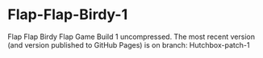 # Flap-Flap-Birdy-1
Flap Flap Birdy Flap Game Build 1 uncompressed.
The most recent version (and version published to GitHub Pages) is on branch: Hutchbox-patch-1
